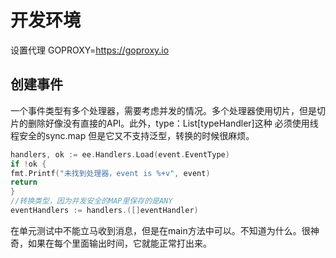 



# 开发环境

设置代理 GOPROXY=https://goproxy.io


## 创建事件

一个事件类型有多个处理器，需要考虑并发的情况。多个处理器使用切片，但是切片的删除好像没有直接的API。此外，type：List[typeHandler]这种 必须使用线程安全的sync.map
但是它又不支持泛型，转换的时候很麻烦。

```go
handlers, ok := ee.Handlers.Load(event.EventType)
if !ok {
fmt.Printf("未找到处理器，event is %+v", event)
return
}
//转换类型，因为并发安全的MAP里保存的是ANY
eventHandlers := handlers.([]eventHandler)
```

在单元测试中不能立马收到消息，但是在main方法中可以。不知道为什么。很神奇，如果在每个里面输出时间，它就能正常打出来。